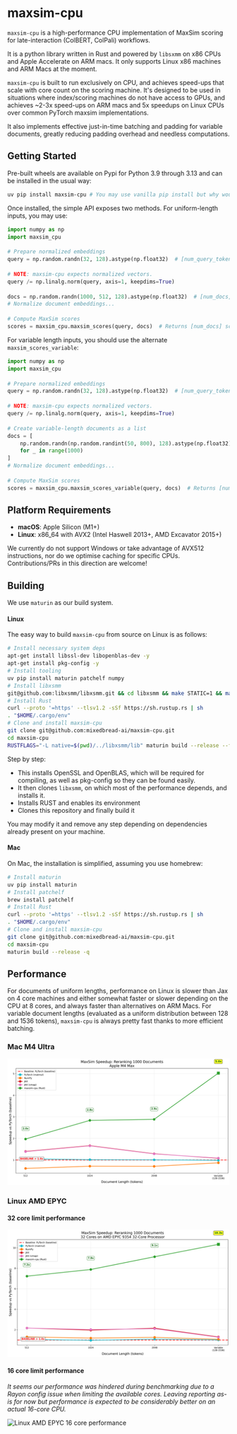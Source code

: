 # maxsim-cpu

`maxsim-cpu` is a high-performance CPU implementation of MaxSim scoring for late-interaction (ColBERT, ColPali) workflows.

It is a python library written in Rust and powered by `libsxmm` on x86 CPUs and Apple Accelerate on ARM macs. It only supports Linux x86 machines and ARM Macs at the moment.

`maxsim-cpu` is built to run exclusively on CPU, and achieves speed-ups that scale with core count on the scoring machine. It's designed to be used in situations where index/scoring machines do not have access to GPUs, and achieves ~2-3x speed-ups on ARM macs and 5x speedups on Linux CPUs over common PyTorch maxsim implementations.

It also implements effective just-in-time batching and padding for variable documents, greatly reducing padding overhead and needless computations.

## Getting Started

Pre-built wheels are available on Pypi for Python 3.9 through 3.13 and can be installed in the usual way:

```bash
uv pip install maxsim-cpu # You may use vanilla pip install but why would you? If you're sophisticated, you could use `uv add` too!
```

Once installed, the simple API exposes two methods. For uniform-length inputs, you may use:

```python
import numpy as np
import maxsim_cpu

# Prepare normalized embeddings
query = np.random.randn(32, 128).astype(np.float32)  # [num_query_tokens, dim]

# NOTE: maxsim-cpu expects normalized vectors.
query /= np.linalg.norm(query, axis=1, keepdims=True)

docs = np.random.randn(1000, 512, 128).astype(np.float32)  # [num_docs, doc_len, dim]
# Normalize document embeddings...

# Compute MaxSim scores
scores = maxsim_cpu.maxsim_scores(query, docs)  # Returns [num_docs] scores
```

For variable length inputs, you should use the alternate `maxsim_scores_variable`:

```python
import numpy as np
import maxsim_cpu

# Prepare normalized embeddings
query = np.random.randn(32, 128).astype(np.float32)  # [num_query_tokens, dim]

# NOTE: maxsim-cpu expects normalized vectors.
query /= np.linalg.norm(query, axis=1, keepdims=True)

# Create variable-length documents as a list
docs = [
    np.random.randn(np.random.randint(50, 800), 128).astype(np.float32)  # Variable length docs
    for _ in range(1000)
]
# Normalize document embeddings...

# Compute MaxSim scores
scores = maxsim_cpu.maxsim_scores_variable(query, docs)  # Returns [num_docs] scores
```

## Platform Requirements

- **macOS**: Apple Silicon (M1+)
- **Linux**: x86_64 with AVX2 (Intel Haswell 2013+, AMD Excavator 2015+)

We currently do not support Windows or take advantage of AVX512 instructions, nor do we optimise caching for specific CPUs. Contributions/PRs in this direction are welcome!

## Building

We use `maturin` as our build system. 

#### Linux

The easy way to build `maxsim-cpu` from source on Linux is as follows:

```bash
# Install necessary system deps
apt-get install libssl-dev libopenblas-dev -y
apt-get install pkg-config -y
# Install tooling
uv pip install maturin patchelf numpy
# Install libxsmm
git@github.com:libxsmm/libxsmm.git && cd libxsmm && make STATIC=1 && make
# Install Rust
curl --proto '=https' --tlsv1.2 -sSf https://sh.rustup.rs | sh
. "$HOME/.cargo/env"
# Clone and install maxsim-cpu
git clone git@github.com:mixedbread-ai/maxsim-cpu.git
cd maxsim-cpu
RUSTFLAGS="-L native=$(pwd)/../libxsmm/lib" maturin build --release --features use-libxsmm
```

Step by step:
- This installs OpenSSL and OpenBLAS, which will be required for compiling, as well as pkg-config so they can be found easily.
- It then clones `libxsmm`, on which most of the performance depends, and installs it.
- Installs RUST and enables its environment
- Clones this repository and finally build it

You may modify it and remove any step depending on dependencies already present on your machine.

#### Mac

On Mac, the installation is simplified, assuming you use homebrew:
```bash
# Install maturin
uv pip install maturin
# Install patchelf
brew install patchelf
# Install Rust
curl --proto '=https' --tlsv1.2 -sSf https://sh.rustup.rs | sh
. "$HOME/.cargo/env"
# Clone and install maxsim-cpu
git clone git@github.com:mixedbread-ai/maxsim-cpu.git
cd maxsim-cpu
maturin build --release -q
```

## Performance

For documents of uniform lengths, performance on Linux is slower than Jax on 4 core machines and either somewhat faster or slower depending on the CPU at 8 cores, and always faster than alternatives on ARM Macs. For variable document lengths (evaluated as a uniform distribution between 128 and 1536 tokens), `maxsim-cpu` is always pretty fast thanks to more efficient batching.

### Mac M4 Ultra

![Mac M4 Ultra performance](speedup_comparisons/maxsim_speedup_mac.png)


### Linux AMD EPYC

#### 32 core limit performance

![Linux AMD EPYC 32 core performance](speedup_comparisons/maxsim_speedup_32cores.png)

#### 16 core limit performance

*It seems our performance was hindered during benchmarking due to a Rayon config issue when limiting the available cores. Leaving reporting as-is for now but performance is expected to be considerably better on an actual 16-core CPU.*

![Linux AMD EPYC 16 core performance](speedup_comparisons/maxsim_speedup_316cores.png)
